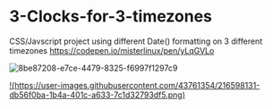 # 3-Clocks-for-3-timezones

CSS/Javscript project using different Date() formatting on 3 different timezones https://codepen.io/misterlinux/pen/yLqGVLo


![8be87208-e7ce-4479-8325-f6997f1297c9](https://user-images.githubusercontent.com/43761354/216598131-db56f0ba-1b4a-401c-a633-7c1d32793df5.png)

[!(https://user-images.githubusercontent.com/43761354/216598131-db56f0ba-1b4a-401c-a633-7c1d32793df5.png)](https://youtu.be/VmSUIQHygwc?si=V4_m8ePlCp704D4m)

